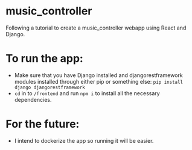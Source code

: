 # music_controller
Following a tutorial to create a music_controller webapp using React and Django.

# To run the app:
 - Make sure that you have Django installed and djangorestframework modules installed through either pip or something else: `pip install django djangorestframework`
 - `cd` in to `/frontend` and run `npm i` to install all the necessary dependencies.

# For the future:
 - I intend to dockerize the app so running it will be easier.
